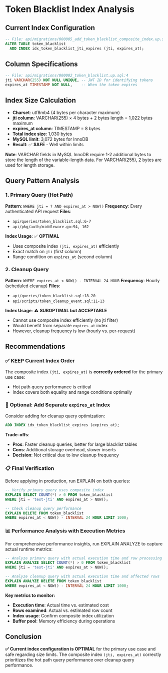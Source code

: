 # Token Blacklist Index Analysis

## Current Index Configuration
```sql
-- File: api/migrations/000005_add_token_blacklist_composite_index.up.sql:4-5
ALTER TABLE token_blacklist
  ADD INDEX idx_token_blacklist_jti_expires (jti, expires_at);
```

## Column Specifications
```sql
-- File: api/migrations/000002_token_blacklist.up.sql:4
jti VARCHAR(255) NOT NULL UNIQUE, -- JWT ID for identifying tokens
expires_at TIMESTAMP NOT NULL,    -- When the token expires
```

## Index Size Calculation
- **Charset**: utf8mb4 (4 bytes per character maximum)
- **jti column**: VARCHAR(255) × 4 bytes + 2 bytes length = 1,022 bytes maximum
- **expires_at column**: TIMESTAMP = 8 bytes
- **Total index size**: 1,030 bytes
- **MySQL limit**: 3,072 bytes for InnoDB
- **Result**: ✅ **SAFE** - Well within limits

**Note**: VARCHAR fields in MySQL InnoDB require 1-2 additional bytes to store the length of the variable-length data. For VARCHAR(255), 2 bytes are used for length storage.

## Query Pattern Analysis

### 1. Primary Query (Hot Path)
**Pattern**: `WHERE jti = ? AND expires_at > NOW()`
**Frequency**: Every authenticated API request
**Files**: 
- `api/queries/token_blacklist.sql:6-7`
- `api/pkg/auth/middleware.go:94, 162`

**Index Usage**: ✅ **OPTIMAL**
- Uses composite index `(jti, expires_at)` efficiently
- Exact match on `jti` (first column)
- Range condition on `expires_at` (second column)

### 2. Cleanup Query
**Pattern**: `WHERE expires_at < NOW() - INTERVAL 24 HOUR`
**Frequency**: Hourly (scheduled cleanup)
**Files**:
- `api/queries/token_blacklist.sql:18-20`
- `api/scripts/token_cleanup_event.sql:11-13`

**Index Usage**: ⚠️ **SUBOPTIMAL but ACCEPTABLE**
- Cannot use composite index efficiently (no jti filter)
- Would benefit from separate `expires_at` index
- However, cleanup frequency is low (hourly vs. per-request)

## Recommendations

### ✅ **KEEP Current Index Order**
The composite index `(jti, expires_at)` is **correctly ordered** for the primary use case:
- Hot path query performance is critical
- Index covers both equality and range conditions optimally

### 🤔 **Optional: Add Separate `expires_at` Index**
Consider adding for cleanup query optimization:
```sql
ADD INDEX idx_token_blacklist_expires (expires_at);
```

**Trade-offs**:
- **Pros**: Faster cleanup queries, better for large blacklist tables
- **Cons**: Additional storage overhead, slower inserts
- **Decision**: Not critical due to low cleanup frequency

### 📋 **Final Verification**
Before applying in production, run EXPLAIN on both queries:
```sql
-- Verify primary query uses composite index
EXPLAIN SELECT COUNT(*) > 0 FROM token_blacklist 
WHERE jti = 'test-jti' AND expires_at > NOW();

-- Check cleanup query performance
EXPLAIN DELETE FROM token_blacklist 
WHERE expires_at < NOW() - INTERVAL 24 HOUR LIMIT 1000;
```

### 📊 **Performance Analysis with Execution Metrics**
For comprehensive performance insights, run EXPLAIN ANALYZE to capture actual runtime metrics:
```sql
-- Analyze primary query with actual execution time and row processing
EXPLAIN ANALYZE SELECT COUNT(*) > 0 FROM token_blacklist 
WHERE jti = 'test-jti' AND expires_at > NOW();

-- Analyze cleanup query with actual execution time and affected rows
EXPLAIN ANALYZE DELETE FROM token_blacklist 
WHERE expires_at < NOW() - INTERVAL 24 HOUR LIMIT 1000;
```

**Key metrics to monitor:**
- **Execution time**: Actual time vs. estimated cost
- **Rows examined**: Actual vs. estimated row count
- **Index usage**: Confirm composite index utilization
- **Buffer pool**: Memory efficiency during operations

## Conclusion
**✅ Current index configuration is OPTIMAL** for the primary use case and safe regarding size limits. The composite index `(jti, expires_at)` correctly prioritizes the hot path query performance over cleanup query performance.
